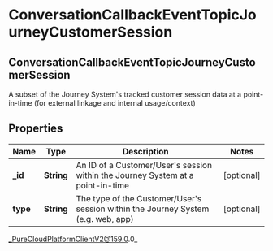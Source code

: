 # ConversationCallbackEventTopicJourneyCustomerSession

## ConversationCallbackEventTopicJourneyCustomerSession
A subset of the Journey System&#39;s tracked customer session data at a point-in-time (for external linkage and internal usage/context)

## Properties

|Name | Type | Description | Notes|
|------------ | ------------- | ------------- | -------------|
| **_id** | **String** | An ID of a Customer/User&#39;s session within the Journey System at a point-in-time | [optional] |
| **type** | **String** | The type of the Customer/User&#39;s session within the Journey System (e.g. web, app) | [optional] |



_PureCloudPlatformClientV2@159.0.0_
